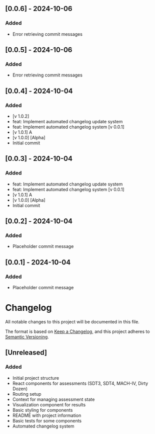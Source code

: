 ## [0.0.6] - 2024-10-06

### Added
- Error retrieving commit messages

## [0.0.5] - 2024-10-06

### Added
- Error retrieving commit messages

## [0.0.4] - 2024-10-04

### Added
- [v 1.0.2]
- feat: Implement automated changelog update system
- feat: Implement automated changelog system [v 0.0.1]
- [v 1.0.1] A
- [v 1.0.0] [Alpha]
- Initial commit

## [0.0.3] - 2024-10-04

### Added
- feat: Implement automated changelog update system
- feat: Implement automated changelog system [v 0.0.1]
- [v 1.0.1] A
- [v 1.0.0] [Alpha]
- Initial commit

## [0.0.2] - 2024-10-04

### Added
- Placeholder commit message

## [0.0.1] - 2024-10-04

### Added
- Placeholder commit message

# Changelog

All notable changes to this project will be documented in this file.

The format is based on [Keep a Changelog](https://keepachangelog.com/en/1.0.0/),
and this project adheres to [Semantic Versioning](https://semver.org/spec/v2.0.0.html).

## [Unreleased]

### Added

- Initial project structure
- React components for assessments (SDT3, SDT4, MACH-IV, Dirty Dozen)
- Routing setup
- Context for managing assessment state
- Visualization component for results
- Basic styling for components
- README with project information
- Basic tests for some components
- Automated changelog system